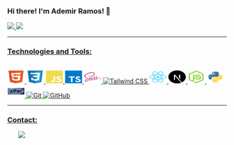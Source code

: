 ### Hi there! I'm Ademir Ramos! 👋

<!--
**AdemirRamos/ademirramos** is a ✨ _special_ ✨ repository because its `README.md` (this file) appears on your GitHub profile.

Here are some ideas to get you started:

- 🔭 I’m currently working on ...
- 🌱 I’m currently learning ...
- 👯 I’m looking to collaborate on ...
- 🤔 I’m looking for help with ...
- 💬 Ask me about ...
- 📫 How to reach me: ...
- 😄 Pronouns: ...
- ⚡ Fun fact: ...
-->

<div style="margin: auto;">

  <a href="https://github.com/AdemirRamos">
  
  <img height="180em" src="https://github-readme-stats.vercel.app/api?username=ademirramos&show_icons=true&theme=dracula&include_all_commits=true&count_private=true"/>

  <img height="180em" src="https://github-readme-stats.vercel.app/api/top-langs/?username=ademirramos&layout=compact&langs_count=7&theme=dracula"/>

</div>

<hr>

### Technologies and Tools:

<div style="display: inline_block"><br>

  <img alt="HTML5" height="30" width="40" src="https://raw.githubusercontent.com/devicons/devicon/master/icons/html5/html5-original.svg">

  <img alt="CSS3" height="30" width="40" src="https://raw.githubusercontent.com/devicons/devicon/master/icons/css3/css3-original.svg">

  <img alt="JS" height="30" width="40" src="https://raw.githubusercontent.com/devicons/devicon/master/icons/javascript/javascript-plain.svg">

  <img alt="TS" height="30" width="40" src="https://raw.githubusercontent.com/devicons/devicon/master/icons/typescript/typescript-plain.svg">

  <img alt="SASS" height="30" width="40" src="https://raw.githubusercontent.com/devicons/devicon/master/icons/sass/sass-original.svg">

  <img alt="Tailwind CSS" height="30" width="40" src="https://cdn.jsdelivr.net/gh/devicons/devicon/icons/tailwindcss/tailwindcss-plain.svg"/>

  <img alt="React" height="30" width="40" src="https://raw.githubusercontent.com/devicons/devicon/master/icons/react/react-original.svg">

  <img alt="Next JS" height="30" width="40" src="https://raw.githubusercontent.com/devicons/devicon/master/icons/nextjs/nextjs-original.svg">

  <img alt="Node JS" height="30" width="40" src="https://raw.githubusercontent.com/devicons/devicon/master/icons/nodejs/nodejs-original.svg">

  <img alt="Python" height="30" width="40" src="https://raw.githubusercontent.com/devicons/devicon/master/icons/python/python-original.svg">

  <img alt="PHP" height="30" width="40" src="https://raw.githubusercontent.com/devicons/devicon/master/icons/php/php-original.svg">

  <img alt="Git" height="30" width="40" src="https://cdn.jsdelivr.net/gh/devicons/devicon/icons/git/git-original-wordmark.svg"/>

  <img alt="GitHub" height="30" width="40" src="https://cdn.jsdelivr.net/gh/devicons/devicon/icons/github/github-original-wordmark.svg"/>

</div>

<hr>

### Contact:

<a href="ademirramos634@gmail.com"><img style="margin-left: 25px;" src="https://img.shields.io/badge/Gmail-D14836?style=for-the-badge&logo=gmail&logoColor=white" target="_blank"></a>

